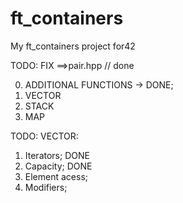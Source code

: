 # ft_containers
My ft_containers project for42

TODO:
FIX ==>pair.hpp // done

0. ADDITIONAL FUNCTIONS -> DONE;
1. VECTOR
2. STACK
3. MAP


TODO: VECTOR:

1. Iterators;     DONE
2. Capacity;      DONE
3. Element acess;
4. Modifiers;
